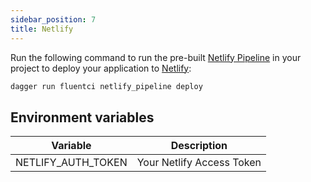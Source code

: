 ```yaml
---
sidebar_position: 7
title: Netlify
---
```



Run the following command to run the pre-built [Netlify Pipeline](https://github.com/fluent-ci-templates/netlify-pipeline) in your project to deploy your application to [Netlify](https://www.netlify.com):

```bash
dagger run fluentci netlify_pipeline deploy
```

## Environment variables

| Variable           | Description               |
| -------------------| --------------------------|
| NETLIFY_AUTH_TOKEN | Your Netlify Access Token |
